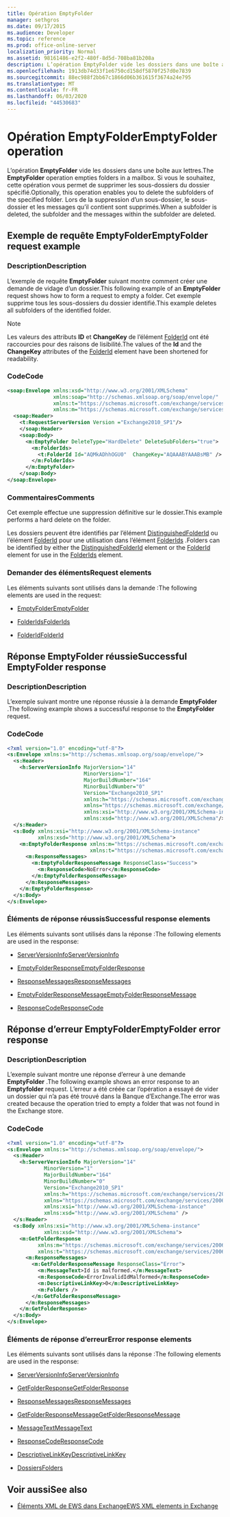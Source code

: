 ```yaml
---
title: Opération EmptyFolder
manager: sethgros
ms.date: 09/17/2015
ms.audience: Developer
ms.topic: reference
ms.prod: office-online-server
localization_priority: Normal
ms.assetid: 98161486-e2f2-480f-8d5d-708ba81b208a
description: L’opération EmptyFolder vide les dossiers dans une boîte aux lettres. Si vous le souhaitez, cette opération vous permet de supprimer les sous-dossiers du dossier spécifié. Lors de la suppression d’un sous-dossier, le sous-dossier et les messages qu’il contient sont supprimés.
ms.openlocfilehash: 1913db74d33f1e6750cd158df5870f257d0e7839
ms.sourcegitcommit: 88ec988f2bb67c1866d06b361615f3674a24e795
ms.translationtype: MT
ms.contentlocale: fr-FR
ms.lasthandoff: 06/03/2020
ms.locfileid: "44530683"
---
```

# <a name="emptyfolder-operation"></a><span data-ttu-id="f867c-105">Opération EmptyFolder</span><span class="sxs-lookup"><span data-stu-id="f867c-105">EmptyFolder operation</span></span>

<span data-ttu-id="f867c-106">L’opération **EmptyFolder** vide les dossiers dans une boîte aux lettres.</span><span class="sxs-lookup"><span data-stu-id="f867c-106">The **EmptyFolder** operation empties folders in a mailbox.</span></span> <span data-ttu-id="f867c-107">Si vous le souhaitez, cette opération vous permet de supprimer les sous-dossiers du dossier spécifié.</span><span class="sxs-lookup"><span data-stu-id="f867c-107">Optionally, this operation enables you to delete the subfolders of the specified folder.</span></span> <span data-ttu-id="f867c-108">Lors de la suppression d’un sous-dossier, le sous-dossier et les messages qu’il contient sont supprimés.</span><span class="sxs-lookup"><span data-stu-id="f867c-108">When a subfolder is deleted, the subfolder and the messages within the subfolder are deleted.</span></span> 
  
## <a name="emptyfolder-request-example"></a><span data-ttu-id="f867c-109">Exemple de requête EmptyFolder</span><span class="sxs-lookup"><span data-stu-id="f867c-109">EmptyFolder request example</span></span>

### <a name="description"></a><span data-ttu-id="f867c-110">Description</span><span class="sxs-lookup"><span data-stu-id="f867c-110">Description</span></span>

<span data-ttu-id="f867c-111">L’exemple de requête **EmptyFolder** suivant montre comment créer une demande de vidage d’un dossier.</span><span class="sxs-lookup"><span data-stu-id="f867c-111">This following example of an **EmptyFolder** request shows how to form a request to empty a folder.</span></span> <span data-ttu-id="f867c-112">Cet exemple supprime tous les sous-dossiers du dossier identifié.</span><span class="sxs-lookup"><span data-stu-id="f867c-112">This example deletes all subfolders of the identified folder.</span></span> 
  
> [!NOTE]
> <span data-ttu-id="f867c-113">Les valeurs des attributs **ID** et **ChangeKey** de l’élément [FolderId](folderid.md) ont été raccourcies pour des raisons de lisibilité.</span><span class="sxs-lookup"><span data-stu-id="f867c-113">The values of the **Id** and the **ChangeKey** attributes of the [FolderId](folderid.md) element have been shortened for readability.</span></span> 
  
### <a name="code"></a><span data-ttu-id="f867c-114">Code</span><span class="sxs-lookup"><span data-stu-id="f867c-114">Code</span></span>

```XML
<soap:Envelope xmlns:xsd="http://www.w3.org/2001/XMLSchema"
               xmlns:soap="http://schemas.xmlsoap.org/soap/envelope/"
               xmlns:t="https://schemas.microsoft.com/exchange/services/2006/types"
               xmlns:m="https://schemas.microsoft.com/exchange/services/2006/messages">
  <soap:Header>
    <t:RequestServerVersion Version ="Exchange2010_SP1"/>
    </soap:Header>
    <soap:Body>
      <m:EmptyFolder DeleteType="HardDelete" DeleteSubFolders="true">
        <m:FolderIds>
          <t:FolderId Id="AQMkADhhOGU0"  ChangeKey="AQAAABYAAABsMB" />
        </m:FolderIds>
      </m:EmptyFolder>
    </soap:Body>
</soap:Envelope>

```

### <a name="comments"></a><span data-ttu-id="f867c-115">Commentaires</span><span class="sxs-lookup"><span data-stu-id="f867c-115">Comments</span></span>

<span data-ttu-id="f867c-116">Cet exemple effectue une suppression définitive sur le dossier.</span><span class="sxs-lookup"><span data-stu-id="f867c-116">This example performs a hard delete on the folder.</span></span>
  
<span data-ttu-id="f867c-117">Les dossiers peuvent être identifiés par l’élément [DistinguishedFolderId](distinguishedfolderid.md) ou l’élément [FolderId](folderid.md) pour une utilisation dans l’élément [FolderIds](folderids.md) .</span><span class="sxs-lookup"><span data-stu-id="f867c-117">Folders can be identified by either the [DistinguishedFolderId](distinguishedfolderid.md) element or the [FolderId](folderid.md) element for use in the [FolderIds](folderids.md) element.</span></span> 
  
### <a name="request-elements"></a><span data-ttu-id="f867c-118">Demander des éléments</span><span class="sxs-lookup"><span data-stu-id="f867c-118">Request elements</span></span>

<span data-ttu-id="f867c-119">Les éléments suivants sont utilisés dans la demande :</span><span class="sxs-lookup"><span data-stu-id="f867c-119">The following elements are used in the request:</span></span>
  
- [<span data-ttu-id="f867c-120">EmptyFolder</span><span class="sxs-lookup"><span data-stu-id="f867c-120">EmptyFolder</span></span>](emptyfolder.md)
    
- [<span data-ttu-id="f867c-121">FolderIds</span><span class="sxs-lookup"><span data-stu-id="f867c-121">FolderIds</span></span>](folderids.md)
    
- [<span data-ttu-id="f867c-122">FolderId</span><span class="sxs-lookup"><span data-stu-id="f867c-122">FolderId</span></span>](folderid.md)
    
## <a name="successful-emptyfolder-response"></a><span data-ttu-id="f867c-123">Réponse EmptyFolder réussie</span><span class="sxs-lookup"><span data-stu-id="f867c-123">Successful EmptyFolder response</span></span>

### <a name="description"></a><span data-ttu-id="f867c-124">Description</span><span class="sxs-lookup"><span data-stu-id="f867c-124">Description</span></span>

<span data-ttu-id="f867c-125">L’exemple suivant montre une réponse réussie à la demande **EmptyFolder** .</span><span class="sxs-lookup"><span data-stu-id="f867c-125">The following example shows a successful response to the **EmptyFolder** request.</span></span> 
  
### <a name="code"></a><span data-ttu-id="f867c-126">Code</span><span class="sxs-lookup"><span data-stu-id="f867c-126">Code</span></span>

```XML
<?xml version="1.0" encoding="utf-8"?>
<s:Envelope xmlns:s="http://schemas.xmlsoap.org/soap/envelope/">
  <s:Header>
    <h:ServerVersionInfo MajorVersion="14" 
                         MinorVersion="1" 
                         MajorBuildNumber="164" 
                         MinorBuildNumber="0" 
                         Version="Exchange2010_SP1"
                         xmlns:h="https://schemas.microsoft.com/exchange/services/2006/types"
                         xmlns="https://schemas.microsoft.com/exchange/services/2006/types"
                         xmlns:xsi="http://www.w3.org/2001/XMLSchema-instance"
                         xmlns:xsd="http://www.w3.org/2001/XMLSchema"/>
  </s:Header>
  <s:Body xmlns:xsi="http://www.w3.org/2001/XMLSchema-instance"
          xmlns:xsd="http://www.w3.org/2001/XMLSchema">
    <m:EmptyFolderResponse xmlns:m="https://schemas.microsoft.com/exchange/services/2006/messages"
                           xmlns:t="https://schemas.microsoft.com/exchange/services/2006/types">
      <m:ResponseMessages>
        <m:EmptyFolderResponseMessage ResponseClass="Success">
          <m:ResponseCode>NoError</m:ResponseCode>
        </m:EmptyFolderResponseMessage>
      </m:ResponseMessages>
    </m:EmptyFolderResponse>
  </s:Body>
</s:Envelope>

```

### <a name="successful-response-elements"></a><span data-ttu-id="f867c-127">Éléments de réponse réussis</span><span class="sxs-lookup"><span data-stu-id="f867c-127">Successful response elements</span></span>

<span data-ttu-id="f867c-128">Les éléments suivants sont utilisés dans la réponse :</span><span class="sxs-lookup"><span data-stu-id="f867c-128">The following elements are used in the response:</span></span>
  
- [<span data-ttu-id="f867c-129">ServerVersionInfo</span><span class="sxs-lookup"><span data-stu-id="f867c-129">ServerVersionInfo</span></span>](serverversioninfo.md)
    
- [<span data-ttu-id="f867c-130">EmptyFolderResponse</span><span class="sxs-lookup"><span data-stu-id="f867c-130">EmptyFolderResponse</span></span>](emptyfolderresponse.md)
    
- [<span data-ttu-id="f867c-131">ResponseMessages</span><span class="sxs-lookup"><span data-stu-id="f867c-131">ResponseMessages</span></span>](responsemessages.md)
    
- [<span data-ttu-id="f867c-132">EmptyFolderResponseMessage</span><span class="sxs-lookup"><span data-stu-id="f867c-132">EmptyFolderResponseMessage</span></span>](emptyfolderresponsemessage.md)
    
- [<span data-ttu-id="f867c-133">ResponseCode</span><span class="sxs-lookup"><span data-stu-id="f867c-133">ResponseCode</span></span>](responsecode.md)
    
## <a name="emptyfolder-error-response"></a><span data-ttu-id="f867c-134">Réponse d’erreur EmptyFolder</span><span class="sxs-lookup"><span data-stu-id="f867c-134">EmptyFolder error response</span></span>

### <a name="description"></a><span data-ttu-id="f867c-135">Description</span><span class="sxs-lookup"><span data-stu-id="f867c-135">Description</span></span>

<span data-ttu-id="f867c-136">L’exemple suivant montre une réponse d’erreur à une demande **EmptyFolder** .</span><span class="sxs-lookup"><span data-stu-id="f867c-136">The following example shows an error response to an **Emptyfolder** request.</span></span> <span data-ttu-id="f867c-137">L’erreur a été créée car l’opération a essayé de vider un dossier qui n’a pas été trouvé dans la Banque d’Exchange.</span><span class="sxs-lookup"><span data-stu-id="f867c-137">The error was created because the operation tried to empty a folder that was not found in the Exchange store.</span></span> 
  
### <a name="code"></a><span data-ttu-id="f867c-138">Code</span><span class="sxs-lookup"><span data-stu-id="f867c-138">Code</span></span>

```XML
<?xml version="1.0" encoding="utf-8"?>
<s:Envelope xmlns:s="http://schemas.xmlsoap.org/soap/envelope/">
  <s:Header>
    <h:ServerVersionInfo MajorVersion="14" 
            MinorVersion="1" 
            MajorBuildNumber="164" 
            MinorBuildNumber="0" 
            Version="Exchange2010_SP1" 
            xmlns:h="https://schemas.microsoft.com/exchange/services/2006/types" 
            xmlns="https://schemas.microsoft.com/exchange/services/2006/types" 
            xmlns:xsi="http://www.w3.org/2001/XMLSchema-instance" 
            xmlns:xsd="http://www.w3.org/2001/XMLSchema" />
  </s:Header>
  <s:Body xmlns:xsi="http://www.w3.org/2001/XMLSchema-instance" 
            xmlns:xsd="http://www.w3.org/2001/XMLSchema">
    <m:GetFolderResponse 
          xmlns:m="https://schemas.microsoft.com/exchange/services/2006/messages" 
          xmlns:t="https://schemas.microsoft.com/exchange/services/2006/types">
      <m:ResponseMessages>
        <m:GetFolderResponseMessage ResponseClass="Error">
          <m:MessageText>Id is malformed.</m:MessageText>
          <m:ResponseCode>ErrorInvalidIdMalformed</m:ResponseCode>
          <m:DescriptiveLinkKey>0</m:DescriptiveLinkKey>
          <m:Folders />
        </m:GetFolderResponseMessage>
      </m:ResponseMessages>
    </m:GetFolderResponse>
  </s:Body>
</s:Envelope>
```

### <a name="error-response-elements"></a><span data-ttu-id="f867c-139">Éléments de réponse d’erreur</span><span class="sxs-lookup"><span data-stu-id="f867c-139">Error response elements</span></span>

<span data-ttu-id="f867c-140">Les éléments suivants sont utilisés dans la réponse :</span><span class="sxs-lookup"><span data-stu-id="f867c-140">The following elements are used in the response:</span></span>
  
- [<span data-ttu-id="f867c-141">ServerVersionInfo</span><span class="sxs-lookup"><span data-stu-id="f867c-141">ServerVersionInfo</span></span>](serverversioninfo.md)
    
- [<span data-ttu-id="f867c-142">GetFolderResponse</span><span class="sxs-lookup"><span data-stu-id="f867c-142">GetFolderResponse</span></span>](getfolderresponse.md)
    
- [<span data-ttu-id="f867c-143">ResponseMessages</span><span class="sxs-lookup"><span data-stu-id="f867c-143">ResponseMessages</span></span>](responsemessages.md)
    
- [<span data-ttu-id="f867c-144">GetFolderResponseMessage</span><span class="sxs-lookup"><span data-stu-id="f867c-144">GetFolderResponseMessage</span></span>](getfolderresponsemessage.md)
    
- [<span data-ttu-id="f867c-145">MessageText</span><span class="sxs-lookup"><span data-stu-id="f867c-145">MessageText</span></span>](messagetext.md)
    
- [<span data-ttu-id="f867c-146">ResponseCode</span><span class="sxs-lookup"><span data-stu-id="f867c-146">ResponseCode</span></span>](responsecode.md)
    
- [<span data-ttu-id="f867c-147">DescriptiveLinkKey</span><span class="sxs-lookup"><span data-stu-id="f867c-147">DescriptiveLinkKey</span></span>](descriptivelinkkey.md)
    
- [<span data-ttu-id="f867c-148">Dossiers</span><span class="sxs-lookup"><span data-stu-id="f867c-148">Folders</span></span>](folders-ex15websvcsotherref.md)
    
## <a name="see-also"></a><span data-ttu-id="f867c-149">Voir aussi</span><span class="sxs-lookup"><span data-stu-id="f867c-149">See also</span></span>

- [<span data-ttu-id="f867c-150">Éléments XML de EWS dans Exchange</span><span class="sxs-lookup"><span data-stu-id="f867c-150">EWS XML elements in Exchange</span></span>](ews-xml-elements-in-exchange.md)

